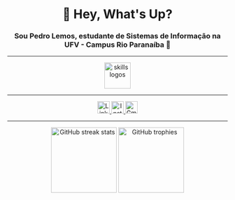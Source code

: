<h1 align="center">👋 Hey, What's Up?</h1>

<h3 align="center">Sou Pedro Lemos, estudante de Sistemas de Informação na UFV - Campus Rio Paranaíba 🚀</h3>

---

<div align="center">
  <img src="https://skillicons.dev/icons?i=ts,nextjs,tailwind,storybook,graphql,go,rust,nestjs,py,aws" height="60" alt="skills logos" />
</div>

---

<div align="center">
  <a href="https://www.linkedin.com/in/pedro-lemos-580515299/" target="_blank">
    <img src="https://img.shields.io/static/v1?message=LinkedIn&logo=linkedin&label=&color=0077B5&logoColor=white&style=for-the-badge" height="28" alt="LinkedIn" />
  </a>
  <a href="https://www.instagram.com/pedrolemosm/" target="_blank">
    <img src="https://img.shields.io/static/v1?message=Instagram&logo=instagram&label=&color=E4405F&logoColor=white&style=for-the-badge" height="28" alt="Instagram" />
  </a>
  <a href="mailto:pedro.lemosmariano@gmail.com" target="_blank">
    <img src="https://img.shields.io/static/v1?message=Gmail&logo=gmail&label=&color=D14836&logoColor=white&style=for-the-badge" height="28" alt="Gmail" />
  </a>
</div>

---

<div align="center">
  <img src="https://streak-stats.demolab.com?user=PedroLemosMariano&locale=pt-br&mode=daily&theme=dracula&hide_border=false&border_radius=5" height="150" alt="GitHub streak stats" />
  <img src="https://github-profile-trophy.vercel.app/?username=PedroLemosMariano&theme=dracula&no-bg=true&margin-w=10&margin-h=10" height="150" alt="GitHub trophies" />
</div>
